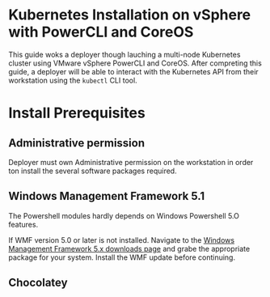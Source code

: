 Kubernetes Installation on vSphere with PowerCLI and CoreOS
===
This guide woks a deployer though lauching a multi-node Kubernetes cluster using VMware vSphere PowerCLI and CoreOS. After compreting this guide, a deployer will be able to interact with the Kubernetes API from their workstation using the `kubectl` CLI tool.

# Install Prerequisites

## Administrative permission

Deployer must own Administrative permission on the workstation in order ton install the several software packages required. 

## Windows Management Framework 5.1

The Powershell modules hardly depends on Windows Powershell 5.O features. 

If WMF version 5.0 or later is not installed.
Navigate to the [Windows Management Framework 5.x downloads page]() and grabe the appropriate package for your system. Install the WMF update before continuing. 

## Chocolatey

